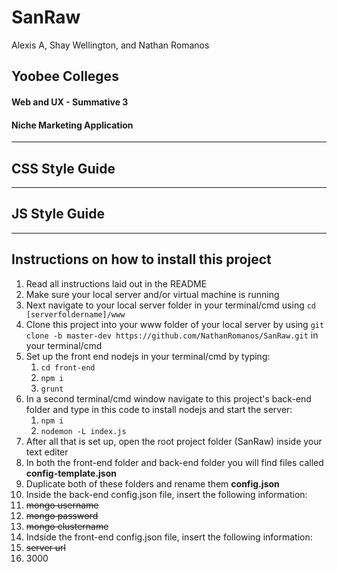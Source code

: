 # SanRaw

Alexis A, Shay Wellington, and Nathan Romanos

## Yoobee Colleges
#### Web and UX - Summative 3
#### Niche Marketing Application



---

## CSS Style Guide

---

## JS Style Guide

---

## Instructions on how to install this project

1. Read all instructions laid out in the README
2. Make sure your local server and/or virtual machine is running
3. Next navigate to your local server folder in your terminal/cmd using `cd [serverfoldername]/www`
4. Clone this project into your www folder of your local server by using `git clone -b master-dev https://github.com/NathanRomanos/SanRaw.git` in your terminal/cmd
5. Set up the front end nodejs in your terminal/cmd by typing:
   1. `cd front-end`
   2. `npm i`
   3. `grunt`
6. In a second terminal/cmd window navigate to this project's back-end folder and type in this code to install nodejs and start the server:
   1. `npm i`
   2. `nodemon -L index.js`
7. After all that is set up, open the root project folder (SanRaw) inside your text editer
8. In both the front-end folder and back-end folder you will find files called **config-template.json**
9. Duplicate both of these folders and rename them **config.json**
10. Inside the back-end config.json file, insert the following information:
  1. ~~mongo username~~
  2. ~~mongo password~~
  3. ~~mongo clustername~~
11. Indside the front-end config.json file, insert the following information:
  12. ~~server url~~
  13. 3000
